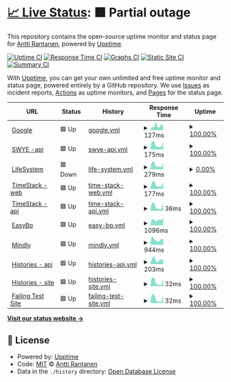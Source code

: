 # [📈 Live Status](https://ranapnea.github.io/upptime): <!--live status--> **🟧 Partial outage**

This repository contains the open-source uptime monitor and status page for [Antti Rantanen](https://ranapnea.github.io/upptime), powered by [Upptime](https://github.com/upptime/upptime).

[![Uptime CI](https://github.com/ranapnea/upptime/workflows/Uptime%20CI/badge.svg)](https://github.com/ranapnea/upptime/actions?query=workflow%3A%22Uptime+CI%22)
[![Response Time CI](https://github.com/ranapnea/upptime/workflows/Response%20Time%20CI/badge.svg)](https://github.com/ranapnea/upptime/actions?query=workflow%3A%22Response+Time+CI%22)
[![Graphs CI](https://github.com/ranapnea/upptime/workflows/Graphs%20CI/badge.svg)](https://github.com/ranapnea/upptime/actions?query=workflow%3A%22Graphs+CI%22)
[![Static Site CI](https://github.com/ranapnea/upptime/workflows/Static%20Site%20CI/badge.svg)](https://github.com/ranapnea/upptime/actions?query=workflow%3A%22Static+Site+CI%22)
[![Summary CI](https://github.com/ranapnea/upptime/workflows/Summary%20CI/badge.svg)](https://github.com/ranapnea/upptime/actions?query=workflow%3A%22Summary+CI%22)

With [Upptime](https://upptime.js.org), you can get your own unlimited and free uptime monitor and status page, powered entirely by a GitHub repository. We use [Issues](https://github.com/ranapnea/upptime/issues) as incident reports, [Actions](https://github.com/ranapnea/upptime/actions) as uptime monitors, and [Pages](https://ranapnea.github.io/upptime) for the status page.

<!--start: status pages-->
<!-- This summary is generated by Upptime (https://github.com/upptime/upptime) -->
<!-- Do not edit this manually, your changes will be overwritten -->
<!-- prettier-ignore -->
| URL | Status | History | Response Time | Uptime |
| --- | ------ | ------- | ------------- | ------ |
| <img alt="" src="https://icons.duckduckgo.com/ip3/www.google.com.ico" height="13"> [Google](https://www.google.com) | 🟩 Up | [google.yml](https://github.com/ranapnea/upptime/commits/HEAD/history/google.yml) | <details><summary><img alt="Response time graph" src="./graphs/google/response-time-week.png" height="20"> 127ms</summary><br><a href="https://ranapnea.github.io/upptime/history/google"><img alt="Response time 110" src="https://img.shields.io/endpoint?url=https%3A%2F%2Fraw.githubusercontent.com%2Franapnea%2Fupptime%2FHEAD%2Fapi%2Fgoogle%2Fresponse-time.json"></a><br><a href="https://ranapnea.github.io/upptime/history/google"><img alt="24-hour response time 158" src="https://img.shields.io/endpoint?url=https%3A%2F%2Fraw.githubusercontent.com%2Franapnea%2Fupptime%2FHEAD%2Fapi%2Fgoogle%2Fresponse-time-day.json"></a><br><a href="https://ranapnea.github.io/upptime/history/google"><img alt="7-day response time 127" src="https://img.shields.io/endpoint?url=https%3A%2F%2Fraw.githubusercontent.com%2Franapnea%2Fupptime%2FHEAD%2Fapi%2Fgoogle%2Fresponse-time-week.json"></a><br><a href="https://ranapnea.github.io/upptime/history/google"><img alt="30-day response time 130" src="https://img.shields.io/endpoint?url=https%3A%2F%2Fraw.githubusercontent.com%2Franapnea%2Fupptime%2FHEAD%2Fapi%2Fgoogle%2Fresponse-time-month.json"></a><br><a href="https://ranapnea.github.io/upptime/history/google"><img alt="1-year response time 109" src="https://img.shields.io/endpoint?url=https%3A%2F%2Fraw.githubusercontent.com%2Franapnea%2Fupptime%2FHEAD%2Fapi%2Fgoogle%2Fresponse-time-year.json"></a></details> | <details><summary><a href="https://ranapnea.github.io/upptime/history/google">100.00%</a></summary><a href="https://ranapnea.github.io/upptime/history/google"><img alt="All-time uptime 99.99%" src="https://img.shields.io/endpoint?url=https%3A%2F%2Fraw.githubusercontent.com%2Franapnea%2Fupptime%2FHEAD%2Fapi%2Fgoogle%2Fuptime.json"></a><br><a href="https://ranapnea.github.io/upptime/history/google"><img alt="24-hour uptime 100.00%" src="https://img.shields.io/endpoint?url=https%3A%2F%2Fraw.githubusercontent.com%2Franapnea%2Fupptime%2FHEAD%2Fapi%2Fgoogle%2Fuptime-day.json"></a><br><a href="https://ranapnea.github.io/upptime/history/google"><img alt="7-day uptime 100.00%" src="https://img.shields.io/endpoint?url=https%3A%2F%2Fraw.githubusercontent.com%2Franapnea%2Fupptime%2FHEAD%2Fapi%2Fgoogle%2Fuptime-week.json"></a><br><a href="https://ranapnea.github.io/upptime/history/google"><img alt="30-day uptime 100.00%" src="https://img.shields.io/endpoint?url=https%3A%2F%2Fraw.githubusercontent.com%2Franapnea%2Fupptime%2FHEAD%2Fapi%2Fgoogle%2Fuptime-month.json"></a><br><a href="https://ranapnea.github.io/upptime/history/google"><img alt="1-year uptime 99.99%" src="https://img.shields.io/endpoint?url=https%3A%2F%2Fraw.githubusercontent.com%2Franapnea%2Fupptime%2FHEAD%2Fapi%2Fgoogle%2Fuptime-year.json"></a></details>
| <img alt="" src="https://icons.duckduckgo.com/ip3/swye.app.ico" height="13"> [SWYE -api](https://swye.app/v1/service-health-check) | 🟩 Up | [swye-api.yml](https://github.com/ranapnea/upptime/commits/HEAD/history/swye-api.yml) | <details><summary><img alt="Response time graph" src="./graphs/swye-api/response-time-week.png" height="20"> 175ms</summary><br><a href="https://ranapnea.github.io/upptime/history/swye-api"><img alt="Response time 191" src="https://img.shields.io/endpoint?url=https%3A%2F%2Fraw.githubusercontent.com%2Franapnea%2Fupptime%2FHEAD%2Fapi%2Fswye-api%2Fresponse-time.json"></a><br><a href="https://ranapnea.github.io/upptime/history/swye-api"><img alt="24-hour response time 138" src="https://img.shields.io/endpoint?url=https%3A%2F%2Fraw.githubusercontent.com%2Franapnea%2Fupptime%2FHEAD%2Fapi%2Fswye-api%2Fresponse-time-day.json"></a><br><a href="https://ranapnea.github.io/upptime/history/swye-api"><img alt="7-day response time 175" src="https://img.shields.io/endpoint?url=https%3A%2F%2Fraw.githubusercontent.com%2Franapnea%2Fupptime%2FHEAD%2Fapi%2Fswye-api%2Fresponse-time-week.json"></a><br><a href="https://ranapnea.github.io/upptime/history/swye-api"><img alt="30-day response time 185" src="https://img.shields.io/endpoint?url=https%3A%2F%2Fraw.githubusercontent.com%2Franapnea%2Fupptime%2FHEAD%2Fapi%2Fswye-api%2Fresponse-time-month.json"></a><br><a href="https://ranapnea.github.io/upptime/history/swye-api"><img alt="1-year response time 191" src="https://img.shields.io/endpoint?url=https%3A%2F%2Fraw.githubusercontent.com%2Franapnea%2Fupptime%2FHEAD%2Fapi%2Fswye-api%2Fresponse-time-year.json"></a></details> | <details><summary><a href="https://ranapnea.github.io/upptime/history/swye-api">100.00%</a></summary><a href="https://ranapnea.github.io/upptime/history/swye-api"><img alt="All-time uptime 99.90%" src="https://img.shields.io/endpoint?url=https%3A%2F%2Fraw.githubusercontent.com%2Franapnea%2Fupptime%2FHEAD%2Fapi%2Fswye-api%2Fuptime.json"></a><br><a href="https://ranapnea.github.io/upptime/history/swye-api"><img alt="24-hour uptime 100.00%" src="https://img.shields.io/endpoint?url=https%3A%2F%2Fraw.githubusercontent.com%2Franapnea%2Fupptime%2FHEAD%2Fapi%2Fswye-api%2Fuptime-day.json"></a><br><a href="https://ranapnea.github.io/upptime/history/swye-api"><img alt="7-day uptime 100.00%" src="https://img.shields.io/endpoint?url=https%3A%2F%2Fraw.githubusercontent.com%2Franapnea%2Fupptime%2FHEAD%2Fapi%2Fswye-api%2Fuptime-week.json"></a><br><a href="https://ranapnea.github.io/upptime/history/swye-api"><img alt="30-day uptime 100.00%" src="https://img.shields.io/endpoint?url=https%3A%2F%2Fraw.githubusercontent.com%2Franapnea%2Fupptime%2FHEAD%2Fapi%2Fswye-api%2Fuptime-month.json"></a><br><a href="https://ranapnea.github.io/upptime/history/swye-api"><img alt="1-year uptime 100.00%" src="https://img.shields.io/endpoint?url=https%3A%2F%2Fraw.githubusercontent.com%2Franapnea%2Fupptime%2FHEAD%2Fapi%2Fswye-api%2Fuptime-year.json"></a></details>
| <img alt="" src="https://icons.duckduckgo.com/ip3/life-system.app.ico" height="13"> [LifeSystem](http://life-system.app/) | 🟥 Down | [life-system.yml](https://github.com/ranapnea/upptime/commits/HEAD/history/life-system.yml) | <details><summary><img alt="Response time graph" src="./graphs/life-system/response-time-week.png" height="20"> 279ms</summary><br><a href="https://ranapnea.github.io/upptime/history/life-system"><img alt="Response time 316" src="https://img.shields.io/endpoint?url=https%3A%2F%2Fraw.githubusercontent.com%2Franapnea%2Fupptime%2FHEAD%2Fapi%2Flife-system%2Fresponse-time.json"></a><br><a href="https://ranapnea.github.io/upptime/history/life-system"><img alt="24-hour response time 221" src="https://img.shields.io/endpoint?url=https%3A%2F%2Fraw.githubusercontent.com%2Franapnea%2Fupptime%2FHEAD%2Fapi%2Flife-system%2Fresponse-time-day.json"></a><br><a href="https://ranapnea.github.io/upptime/history/life-system"><img alt="7-day response time 279" src="https://img.shields.io/endpoint?url=https%3A%2F%2Fraw.githubusercontent.com%2Franapnea%2Fupptime%2FHEAD%2Fapi%2Flife-system%2Fresponse-time-week.json"></a><br><a href="https://ranapnea.github.io/upptime/history/life-system"><img alt="30-day response time 300" src="https://img.shields.io/endpoint?url=https%3A%2F%2Fraw.githubusercontent.com%2Franapnea%2Fupptime%2FHEAD%2Fapi%2Flife-system%2Fresponse-time-month.json"></a><br><a href="https://ranapnea.github.io/upptime/history/life-system"><img alt="1-year response time 307" src="https://img.shields.io/endpoint?url=https%3A%2F%2Fraw.githubusercontent.com%2Franapnea%2Fupptime%2FHEAD%2Fapi%2Flife-system%2Fresponse-time-year.json"></a></details> | <details><summary><a href="https://ranapnea.github.io/upptime/history/life-system">0.00%</a></summary><a href="https://ranapnea.github.io/upptime/history/life-system"><img alt="All-time uptime 60.40%" src="https://img.shields.io/endpoint?url=https%3A%2F%2Fraw.githubusercontent.com%2Franapnea%2Fupptime%2FHEAD%2Fapi%2Flife-system%2Fuptime.json"></a><br><a href="https://ranapnea.github.io/upptime/history/life-system"><img alt="24-hour uptime 0.00%" src="https://img.shields.io/endpoint?url=https%3A%2F%2Fraw.githubusercontent.com%2Franapnea%2Fupptime%2FHEAD%2Fapi%2Flife-system%2Fuptime-day.json"></a><br><a href="https://ranapnea.github.io/upptime/history/life-system"><img alt="7-day uptime 0.00%" src="https://img.shields.io/endpoint?url=https%3A%2F%2Fraw.githubusercontent.com%2Franapnea%2Fupptime%2FHEAD%2Fapi%2Flife-system%2Fuptime-week.json"></a><br><a href="https://ranapnea.github.io/upptime/history/life-system"><img alt="30-day uptime 1.38%" src="https://img.shields.io/endpoint?url=https%3A%2F%2Fraw.githubusercontent.com%2Franapnea%2Fupptime%2FHEAD%2Fapi%2Flife-system%2Fuptime-month.json"></a><br><a href="https://ranapnea.github.io/upptime/history/life-system"><img alt="1-year uptime 17.62%" src="https://img.shields.io/endpoint?url=https%3A%2F%2Fraw.githubusercontent.com%2Franapnea%2Fupptime%2FHEAD%2Fapi%2Flife-system%2Fuptime-year.json"></a></details>
| <img alt="" src="https://icons.duckduckgo.com/ip3/timestack.cc.ico" height="13"> [TimeStack - web](https://timestack.cc) | 🟩 Up | [time-stack-web.yml](https://github.com/ranapnea/upptime/commits/HEAD/history/time-stack-web.yml) | <details><summary><img alt="Response time graph" src="./graphs/time-stack-web/response-time-week.png" height="20"> 177ms</summary><br><a href="https://ranapnea.github.io/upptime/history/time-stack-web"><img alt="Response time 181" src="https://img.shields.io/endpoint?url=https%3A%2F%2Fraw.githubusercontent.com%2Franapnea%2Fupptime%2FHEAD%2Fapi%2Ftime-stack-web%2Fresponse-time.json"></a><br><a href="https://ranapnea.github.io/upptime/history/time-stack-web"><img alt="24-hour response time 137" src="https://img.shields.io/endpoint?url=https%3A%2F%2Fraw.githubusercontent.com%2Franapnea%2Fupptime%2FHEAD%2Fapi%2Ftime-stack-web%2Fresponse-time-day.json"></a><br><a href="https://ranapnea.github.io/upptime/history/time-stack-web"><img alt="7-day response time 177" src="https://img.shields.io/endpoint?url=https%3A%2F%2Fraw.githubusercontent.com%2Franapnea%2Fupptime%2FHEAD%2Fapi%2Ftime-stack-web%2Fresponse-time-week.json"></a><br><a href="https://ranapnea.github.io/upptime/history/time-stack-web"><img alt="30-day response time 176" src="https://img.shields.io/endpoint?url=https%3A%2F%2Fraw.githubusercontent.com%2Franapnea%2Fupptime%2FHEAD%2Fapi%2Ftime-stack-web%2Fresponse-time-month.json"></a><br><a href="https://ranapnea.github.io/upptime/history/time-stack-web"><img alt="1-year response time 180" src="https://img.shields.io/endpoint?url=https%3A%2F%2Fraw.githubusercontent.com%2Franapnea%2Fupptime%2FHEAD%2Fapi%2Ftime-stack-web%2Fresponse-time-year.json"></a></details> | <details><summary><a href="https://ranapnea.github.io/upptime/history/time-stack-web">100.00%</a></summary><a href="https://ranapnea.github.io/upptime/history/time-stack-web"><img alt="All-time uptime 100.00%" src="https://img.shields.io/endpoint?url=https%3A%2F%2Fraw.githubusercontent.com%2Franapnea%2Fupptime%2FHEAD%2Fapi%2Ftime-stack-web%2Fuptime.json"></a><br><a href="https://ranapnea.github.io/upptime/history/time-stack-web"><img alt="24-hour uptime 100.00%" src="https://img.shields.io/endpoint?url=https%3A%2F%2Fraw.githubusercontent.com%2Franapnea%2Fupptime%2FHEAD%2Fapi%2Ftime-stack-web%2Fuptime-day.json"></a><br><a href="https://ranapnea.github.io/upptime/history/time-stack-web"><img alt="7-day uptime 100.00%" src="https://img.shields.io/endpoint?url=https%3A%2F%2Fraw.githubusercontent.com%2Franapnea%2Fupptime%2FHEAD%2Fapi%2Ftime-stack-web%2Fuptime-week.json"></a><br><a href="https://ranapnea.github.io/upptime/history/time-stack-web"><img alt="30-day uptime 100.00%" src="https://img.shields.io/endpoint?url=https%3A%2F%2Fraw.githubusercontent.com%2Franapnea%2Fupptime%2FHEAD%2Fapi%2Ftime-stack-web%2Fuptime-month.json"></a><br><a href="https://ranapnea.github.io/upptime/history/time-stack-web"><img alt="1-year uptime 100.00%" src="https://img.shields.io/endpoint?url=https%3A%2F%2Fraw.githubusercontent.com%2Franapnea%2Fupptime%2FHEAD%2Fapi%2Ftime-stack-web%2Fuptime-year.json"></a></details>
| <img alt="" src="https://icons.duckduckgo.com/ip3/timestack.cc.ico" height="13"> [TimeStack -api](https://timestack.cc/v1/service-health-check) | 🟩 Up | [time-stack-api.yml](https://github.com/ranapnea/upptime/commits/HEAD/history/time-stack-api.yml) | <details><summary><img alt="Response time graph" src="./graphs/time-stack-api/response-time-week.png" height="20"> 36ms</summary><br><a href="https://ranapnea.github.io/upptime/history/time-stack-api"><img alt="Response time 43" src="https://img.shields.io/endpoint?url=https%3A%2F%2Fraw.githubusercontent.com%2Franapnea%2Fupptime%2FHEAD%2Fapi%2Ftime-stack-api%2Fresponse-time.json"></a><br><a href="https://ranapnea.github.io/upptime/history/time-stack-api"><img alt="24-hour response time 11" src="https://img.shields.io/endpoint?url=https%3A%2F%2Fraw.githubusercontent.com%2Franapnea%2Fupptime%2FHEAD%2Fapi%2Ftime-stack-api%2Fresponse-time-day.json"></a><br><a href="https://ranapnea.github.io/upptime/history/time-stack-api"><img alt="7-day response time 36" src="https://img.shields.io/endpoint?url=https%3A%2F%2Fraw.githubusercontent.com%2Franapnea%2Fupptime%2FHEAD%2Fapi%2Ftime-stack-api%2Fresponse-time-week.json"></a><br><a href="https://ranapnea.github.io/upptime/history/time-stack-api"><img alt="30-day response time 39" src="https://img.shields.io/endpoint?url=https%3A%2F%2Fraw.githubusercontent.com%2Franapnea%2Fupptime%2FHEAD%2Fapi%2Ftime-stack-api%2Fresponse-time-month.json"></a><br><a href="https://ranapnea.github.io/upptime/history/time-stack-api"><img alt="1-year response time 42" src="https://img.shields.io/endpoint?url=https%3A%2F%2Fraw.githubusercontent.com%2Franapnea%2Fupptime%2FHEAD%2Fapi%2Ftime-stack-api%2Fresponse-time-year.json"></a></details> | <details><summary><a href="https://ranapnea.github.io/upptime/history/time-stack-api">100.00%</a></summary><a href="https://ranapnea.github.io/upptime/history/time-stack-api"><img alt="All-time uptime 99.98%" src="https://img.shields.io/endpoint?url=https%3A%2F%2Fraw.githubusercontent.com%2Franapnea%2Fupptime%2FHEAD%2Fapi%2Ftime-stack-api%2Fuptime.json"></a><br><a href="https://ranapnea.github.io/upptime/history/time-stack-api"><img alt="24-hour uptime 100.00%" src="https://img.shields.io/endpoint?url=https%3A%2F%2Fraw.githubusercontent.com%2Franapnea%2Fupptime%2FHEAD%2Fapi%2Ftime-stack-api%2Fuptime-day.json"></a><br><a href="https://ranapnea.github.io/upptime/history/time-stack-api"><img alt="7-day uptime 100.00%" src="https://img.shields.io/endpoint?url=https%3A%2F%2Fraw.githubusercontent.com%2Franapnea%2Fupptime%2FHEAD%2Fapi%2Ftime-stack-api%2Fuptime-week.json"></a><br><a href="https://ranapnea.github.io/upptime/history/time-stack-api"><img alt="30-day uptime 100.00%" src="https://img.shields.io/endpoint?url=https%3A%2F%2Fraw.githubusercontent.com%2Franapnea%2Fupptime%2FHEAD%2Fapi%2Ftime-stack-api%2Fuptime-month.json"></a><br><a href="https://ranapnea.github.io/upptime/history/time-stack-api"><img alt="1-year uptime 100.00%" src="https://img.shields.io/endpoint?url=https%3A%2F%2Fraw.githubusercontent.com%2Franapnea%2Fupptime%2FHEAD%2Fapi%2Ftime-stack-api%2Fuptime-year.json"></a></details>
| <img alt="" src="https://icons.duckduckgo.com/ip3/easybp.app.ico" height="13"> [EasyBp](https://easybp.app) | 🟩 Up | [easy-bp.yml](https://github.com/ranapnea/upptime/commits/HEAD/history/easy-bp.yml) | <details><summary><img alt="Response time graph" src="./graphs/easy-bp/response-time-week.png" height="20"> 1096ms</summary><br><a href="https://ranapnea.github.io/upptime/history/easy-bp"><img alt="Response time 961" src="https://img.shields.io/endpoint?url=https%3A%2F%2Fraw.githubusercontent.com%2Franapnea%2Fupptime%2FHEAD%2Fapi%2Feasy-bp%2Fresponse-time.json"></a><br><a href="https://ranapnea.github.io/upptime/history/easy-bp"><img alt="24-hour response time 746" src="https://img.shields.io/endpoint?url=https%3A%2F%2Fraw.githubusercontent.com%2Franapnea%2Fupptime%2FHEAD%2Fapi%2Feasy-bp%2Fresponse-time-day.json"></a><br><a href="https://ranapnea.github.io/upptime/history/easy-bp"><img alt="7-day response time 1096" src="https://img.shields.io/endpoint?url=https%3A%2F%2Fraw.githubusercontent.com%2Franapnea%2Fupptime%2FHEAD%2Fapi%2Feasy-bp%2Fresponse-time-week.json"></a><br><a href="https://ranapnea.github.io/upptime/history/easy-bp"><img alt="30-day response time 1053" src="https://img.shields.io/endpoint?url=https%3A%2F%2Fraw.githubusercontent.com%2Franapnea%2Fupptime%2FHEAD%2Fapi%2Feasy-bp%2Fresponse-time-month.json"></a><br><a href="https://ranapnea.github.io/upptime/history/easy-bp"><img alt="1-year response time 974" src="https://img.shields.io/endpoint?url=https%3A%2F%2Fraw.githubusercontent.com%2Franapnea%2Fupptime%2FHEAD%2Fapi%2Feasy-bp%2Fresponse-time-year.json"></a></details> | <details><summary><a href="https://ranapnea.github.io/upptime/history/easy-bp">100.00%</a></summary><a href="https://ranapnea.github.io/upptime/history/easy-bp"><img alt="All-time uptime 99.93%" src="https://img.shields.io/endpoint?url=https%3A%2F%2Fraw.githubusercontent.com%2Franapnea%2Fupptime%2FHEAD%2Fapi%2Feasy-bp%2Fuptime.json"></a><br><a href="https://ranapnea.github.io/upptime/history/easy-bp"><img alt="24-hour uptime 100.00%" src="https://img.shields.io/endpoint?url=https%3A%2F%2Fraw.githubusercontent.com%2Franapnea%2Fupptime%2FHEAD%2Fapi%2Feasy-bp%2Fuptime-day.json"></a><br><a href="https://ranapnea.github.io/upptime/history/easy-bp"><img alt="7-day uptime 100.00%" src="https://img.shields.io/endpoint?url=https%3A%2F%2Fraw.githubusercontent.com%2Franapnea%2Fupptime%2FHEAD%2Fapi%2Feasy-bp%2Fuptime-week.json"></a><br><a href="https://ranapnea.github.io/upptime/history/easy-bp"><img alt="30-day uptime 100.00%" src="https://img.shields.io/endpoint?url=https%3A%2F%2Fraw.githubusercontent.com%2Franapnea%2Fupptime%2FHEAD%2Fapi%2Feasy-bp%2Fuptime-month.json"></a><br><a href="https://ranapnea.github.io/upptime/history/easy-bp"><img alt="1-year uptime 99.93%" src="https://img.shields.io/endpoint?url=https%3A%2F%2Fraw.githubusercontent.com%2Franapnea%2Fupptime%2FHEAD%2Fapi%2Feasy-bp%2Fuptime-year.json"></a></details>
| <img alt="" src="https://icons.duckduckgo.com/ip3/www.mindlyapp.com.ico" height="13"> [Mindly](https://www.mindlyapp.com) | 🟩 Up | [mindly.yml](https://github.com/ranapnea/upptime/commits/HEAD/history/mindly.yml) | <details><summary><img alt="Response time graph" src="./graphs/mindly/response-time-week.png" height="20"> 944ms</summary><br><a href="https://ranapnea.github.io/upptime/history/mindly"><img alt="Response time 933" src="https://img.shields.io/endpoint?url=https%3A%2F%2Fraw.githubusercontent.com%2Franapnea%2Fupptime%2FHEAD%2Fapi%2Fmindly%2Fresponse-time.json"></a><br><a href="https://ranapnea.github.io/upptime/history/mindly"><img alt="24-hour response time 660" src="https://img.shields.io/endpoint?url=https%3A%2F%2Fraw.githubusercontent.com%2Franapnea%2Fupptime%2FHEAD%2Fapi%2Fmindly%2Fresponse-time-day.json"></a><br><a href="https://ranapnea.github.io/upptime/history/mindly"><img alt="7-day response time 944" src="https://img.shields.io/endpoint?url=https%3A%2F%2Fraw.githubusercontent.com%2Franapnea%2Fupptime%2FHEAD%2Fapi%2Fmindly%2Fresponse-time-week.json"></a><br><a href="https://ranapnea.github.io/upptime/history/mindly"><img alt="30-day response time 872" src="https://img.shields.io/endpoint?url=https%3A%2F%2Fraw.githubusercontent.com%2Franapnea%2Fupptime%2FHEAD%2Fapi%2Fmindly%2Fresponse-time-month.json"></a><br><a href="https://ranapnea.github.io/upptime/history/mindly"><img alt="1-year response time 944" src="https://img.shields.io/endpoint?url=https%3A%2F%2Fraw.githubusercontent.com%2Franapnea%2Fupptime%2FHEAD%2Fapi%2Fmindly%2Fresponse-time-year.json"></a></details> | <details><summary><a href="https://ranapnea.github.io/upptime/history/mindly">100.00%</a></summary><a href="https://ranapnea.github.io/upptime/history/mindly"><img alt="All-time uptime 99.96%" src="https://img.shields.io/endpoint?url=https%3A%2F%2Fraw.githubusercontent.com%2Franapnea%2Fupptime%2FHEAD%2Fapi%2Fmindly%2Fuptime.json"></a><br><a href="https://ranapnea.github.io/upptime/history/mindly"><img alt="24-hour uptime 100.00%" src="https://img.shields.io/endpoint?url=https%3A%2F%2Fraw.githubusercontent.com%2Franapnea%2Fupptime%2FHEAD%2Fapi%2Fmindly%2Fuptime-day.json"></a><br><a href="https://ranapnea.github.io/upptime/history/mindly"><img alt="7-day uptime 100.00%" src="https://img.shields.io/endpoint?url=https%3A%2F%2Fraw.githubusercontent.com%2Franapnea%2Fupptime%2FHEAD%2Fapi%2Fmindly%2Fuptime-week.json"></a><br><a href="https://ranapnea.github.io/upptime/history/mindly"><img alt="30-day uptime 100.00%" src="https://img.shields.io/endpoint?url=https%3A%2F%2Fraw.githubusercontent.com%2Franapnea%2Fupptime%2FHEAD%2Fapi%2Fmindly%2Fuptime-month.json"></a><br><a href="https://ranapnea.github.io/upptime/history/mindly"><img alt="1-year uptime 99.99%" src="https://img.shields.io/endpoint?url=https%3A%2F%2Fraw.githubusercontent.com%2Franapnea%2Fupptime%2FHEAD%2Fapi%2Fmindly%2Fuptime-year.json"></a></details>
| <img alt="" src="https://icons.duckduckgo.com/ip3/histories.pro.ico" height="13"> [Histories - api](https://histories.pro/api/v1/service-health-check) | 🟩 Up | [histories-api.yml](https://github.com/ranapnea/upptime/commits/HEAD/history/histories-api.yml) | <details><summary><img alt="Response time graph" src="./graphs/histories-api/response-time-week.png" height="20"> 203ms</summary><br><a href="https://ranapnea.github.io/upptime/history/histories-api"><img alt="Response time 199" src="https://img.shields.io/endpoint?url=https%3A%2F%2Fraw.githubusercontent.com%2Franapnea%2Fupptime%2FHEAD%2Fapi%2Fhistories-api%2Fresponse-time.json"></a><br><a href="https://ranapnea.github.io/upptime/history/histories-api"><img alt="24-hour response time 58" src="https://img.shields.io/endpoint?url=https%3A%2F%2Fraw.githubusercontent.com%2Franapnea%2Fupptime%2FHEAD%2Fapi%2Fhistories-api%2Fresponse-time-day.json"></a><br><a href="https://ranapnea.github.io/upptime/history/histories-api"><img alt="7-day response time 203" src="https://img.shields.io/endpoint?url=https%3A%2F%2Fraw.githubusercontent.com%2Franapnea%2Fupptime%2FHEAD%2Fapi%2Fhistories-api%2Fresponse-time-week.json"></a><br><a href="https://ranapnea.github.io/upptime/history/histories-api"><img alt="30-day response time 235" src="https://img.shields.io/endpoint?url=https%3A%2F%2Fraw.githubusercontent.com%2Franapnea%2Fupptime%2FHEAD%2Fapi%2Fhistories-api%2Fresponse-time-month.json"></a><br><a href="https://ranapnea.github.io/upptime/history/histories-api"><img alt="1-year response time 199" src="https://img.shields.io/endpoint?url=https%3A%2F%2Fraw.githubusercontent.com%2Franapnea%2Fupptime%2FHEAD%2Fapi%2Fhistories-api%2Fresponse-time-year.json"></a></details> | <details><summary><a href="https://ranapnea.github.io/upptime/history/histories-api">100.00%</a></summary><a href="https://ranapnea.github.io/upptime/history/histories-api"><img alt="All-time uptime 99.99%" src="https://img.shields.io/endpoint?url=https%3A%2F%2Fraw.githubusercontent.com%2Franapnea%2Fupptime%2FHEAD%2Fapi%2Fhistories-api%2Fuptime.json"></a><br><a href="https://ranapnea.github.io/upptime/history/histories-api"><img alt="24-hour uptime 100.00%" src="https://img.shields.io/endpoint?url=https%3A%2F%2Fraw.githubusercontent.com%2Franapnea%2Fupptime%2FHEAD%2Fapi%2Fhistories-api%2Fuptime-day.json"></a><br><a href="https://ranapnea.github.io/upptime/history/histories-api"><img alt="7-day uptime 100.00%" src="https://img.shields.io/endpoint?url=https%3A%2F%2Fraw.githubusercontent.com%2Franapnea%2Fupptime%2FHEAD%2Fapi%2Fhistories-api%2Fuptime-week.json"></a><br><a href="https://ranapnea.github.io/upptime/history/histories-api"><img alt="30-day uptime 100.00%" src="https://img.shields.io/endpoint?url=https%3A%2F%2Fraw.githubusercontent.com%2Franapnea%2Fupptime%2FHEAD%2Fapi%2Fhistories-api%2Fuptime-month.json"></a><br><a href="https://ranapnea.github.io/upptime/history/histories-api"><img alt="1-year uptime 99.99%" src="https://img.shields.io/endpoint?url=https%3A%2F%2Fraw.githubusercontent.com%2Franapnea%2Fupptime%2FHEAD%2Fapi%2Fhistories-api%2Fuptime-year.json"></a></details>
| <img alt="" src="https://icons.duckduckgo.com/ip3/histories.pro.ico" height="13"> [Histories - site](https://histories.pro/site/service-health-check) | 🟩 Up | [histories-site.yml](https://github.com/ranapnea/upptime/commits/HEAD/history/histories-site.yml) | <details><summary><img alt="Response time graph" src="./graphs/histories-site/response-time-week.png" height="20"> 32ms</summary><br><a href="https://ranapnea.github.io/upptime/history/histories-site"><img alt="Response time 39" src="https://img.shields.io/endpoint?url=https%3A%2F%2Fraw.githubusercontent.com%2Franapnea%2Fupptime%2FHEAD%2Fapi%2Fhistories-site%2Fresponse-time.json"></a><br><a href="https://ranapnea.github.io/upptime/history/histories-site"><img alt="24-hour response time 9" src="https://img.shields.io/endpoint?url=https%3A%2F%2Fraw.githubusercontent.com%2Franapnea%2Fupptime%2FHEAD%2Fapi%2Fhistories-site%2Fresponse-time-day.json"></a><br><a href="https://ranapnea.github.io/upptime/history/histories-site"><img alt="7-day response time 32" src="https://img.shields.io/endpoint?url=https%3A%2F%2Fraw.githubusercontent.com%2Franapnea%2Fupptime%2FHEAD%2Fapi%2Fhistories-site%2Fresponse-time-week.json"></a><br><a href="https://ranapnea.github.io/upptime/history/histories-site"><img alt="30-day response time 35" src="https://img.shields.io/endpoint?url=https%3A%2F%2Fraw.githubusercontent.com%2Franapnea%2Fupptime%2FHEAD%2Fapi%2Fhistories-site%2Fresponse-time-month.json"></a><br><a href="https://ranapnea.github.io/upptime/history/histories-site"><img alt="1-year response time 39" src="https://img.shields.io/endpoint?url=https%3A%2F%2Fraw.githubusercontent.com%2Franapnea%2Fupptime%2FHEAD%2Fapi%2Fhistories-site%2Fresponse-time-year.json"></a></details> | <details><summary><a href="https://ranapnea.github.io/upptime/history/histories-site">100.00%</a></summary><a href="https://ranapnea.github.io/upptime/history/histories-site"><img alt="All-time uptime 97.67%" src="https://img.shields.io/endpoint?url=https%3A%2F%2Fraw.githubusercontent.com%2Franapnea%2Fupptime%2FHEAD%2Fapi%2Fhistories-site%2Fuptime.json"></a><br><a href="https://ranapnea.github.io/upptime/history/histories-site"><img alt="24-hour uptime 100.00%" src="https://img.shields.io/endpoint?url=https%3A%2F%2Fraw.githubusercontent.com%2Franapnea%2Fupptime%2FHEAD%2Fapi%2Fhistories-site%2Fuptime-day.json"></a><br><a href="https://ranapnea.github.io/upptime/history/histories-site"><img alt="7-day uptime 100.00%" src="https://img.shields.io/endpoint?url=https%3A%2F%2Fraw.githubusercontent.com%2Franapnea%2Fupptime%2FHEAD%2Fapi%2Fhistories-site%2Fuptime-week.json"></a><br><a href="https://ranapnea.github.io/upptime/history/histories-site"><img alt="30-day uptime 100.00%" src="https://img.shields.io/endpoint?url=https%3A%2F%2Fraw.githubusercontent.com%2Franapnea%2Fupptime%2FHEAD%2Fapi%2Fhistories-site%2Fuptime-month.json"></a><br><a href="https://ranapnea.github.io/upptime/history/histories-site"><img alt="1-year uptime 97.67%" src="https://img.shields.io/endpoint?url=https%3A%2F%2Fraw.githubusercontent.com%2Franapnea%2Fupptime%2FHEAD%2Fapi%2Fhistories-site%2Fuptime-year.json"></a></details>
| <img alt="" src="https://icons.duckduckgo.com/ip3/timestack.cc.ico" height="13"> [Failing Test Site](https://timestack.cc/nothing-here) | 🟩 Up | [failing-test-site.yml](https://github.com/ranapnea/upptime/commits/HEAD/history/failing-test-site.yml) | <details><summary><img alt="Response time graph" src="./graphs/failing-test-site/response-time-week.png" height="20"> 32ms</summary><br><a href="https://ranapnea.github.io/upptime/history/failing-test-site"><img alt="Response time 38" src="https://img.shields.io/endpoint?url=https%3A%2F%2Fraw.githubusercontent.com%2Franapnea%2Fupptime%2FHEAD%2Fapi%2Ffailing-test-site%2Fresponse-time.json"></a><br><a href="https://ranapnea.github.io/upptime/history/failing-test-site"><img alt="24-hour response time 7" src="https://img.shields.io/endpoint?url=https%3A%2F%2Fraw.githubusercontent.com%2Franapnea%2Fupptime%2FHEAD%2Fapi%2Ffailing-test-site%2Fresponse-time-day.json"></a><br><a href="https://ranapnea.github.io/upptime/history/failing-test-site"><img alt="7-day response time 32" src="https://img.shields.io/endpoint?url=https%3A%2F%2Fraw.githubusercontent.com%2Franapnea%2Fupptime%2FHEAD%2Fapi%2Ffailing-test-site%2Fresponse-time-week.json"></a><br><a href="https://ranapnea.github.io/upptime/history/failing-test-site"><img alt="30-day response time 35" src="https://img.shields.io/endpoint?url=https%3A%2F%2Fraw.githubusercontent.com%2Franapnea%2Fupptime%2FHEAD%2Fapi%2Ffailing-test-site%2Fresponse-time-month.json"></a><br><a href="https://ranapnea.github.io/upptime/history/failing-test-site"><img alt="1-year response time 37" src="https://img.shields.io/endpoint?url=https%3A%2F%2Fraw.githubusercontent.com%2Franapnea%2Fupptime%2FHEAD%2Fapi%2Ffailing-test-site%2Fresponse-time-year.json"></a></details> | <details><summary><a href="https://ranapnea.github.io/upptime/history/failing-test-site">100.00%</a></summary><a href="https://ranapnea.github.io/upptime/history/failing-test-site"><img alt="All-time uptime 100.00%" src="https://img.shields.io/endpoint?url=https%3A%2F%2Fraw.githubusercontent.com%2Franapnea%2Fupptime%2FHEAD%2Fapi%2Ffailing-test-site%2Fuptime.json"></a><br><a href="https://ranapnea.github.io/upptime/history/failing-test-site"><img alt="24-hour uptime 100.00%" src="https://img.shields.io/endpoint?url=https%3A%2F%2Fraw.githubusercontent.com%2Franapnea%2Fupptime%2FHEAD%2Fapi%2Ffailing-test-site%2Fuptime-day.json"></a><br><a href="https://ranapnea.github.io/upptime/history/failing-test-site"><img alt="7-day uptime 100.00%" src="https://img.shields.io/endpoint?url=https%3A%2F%2Fraw.githubusercontent.com%2Franapnea%2Fupptime%2FHEAD%2Fapi%2Ffailing-test-site%2Fuptime-week.json"></a><br><a href="https://ranapnea.github.io/upptime/history/failing-test-site"><img alt="30-day uptime 100.00%" src="https://img.shields.io/endpoint?url=https%3A%2F%2Fraw.githubusercontent.com%2Franapnea%2Fupptime%2FHEAD%2Fapi%2Ffailing-test-site%2Fuptime-month.json"></a><br><a href="https://ranapnea.github.io/upptime/history/failing-test-site"><img alt="1-year uptime 100.00%" src="https://img.shields.io/endpoint?url=https%3A%2F%2Fraw.githubusercontent.com%2Franapnea%2Fupptime%2FHEAD%2Fapi%2Ffailing-test-site%2Fuptime-year.json"></a></details>

<!--end: status pages-->

[**Visit our status website →**](https://ranapnea.github.io/upptime)

## 📄 License

- Powered by: [Upptime](https://github.com/upptime/upptime)
- Code: [MIT](./LICENSE) © [Antti Rantanen](https://ranapnea.github.io/upptime)
- Data in the `./history` directory: [Open Database License](https://opendatacommons.org/licenses/odbl/1-0/)
